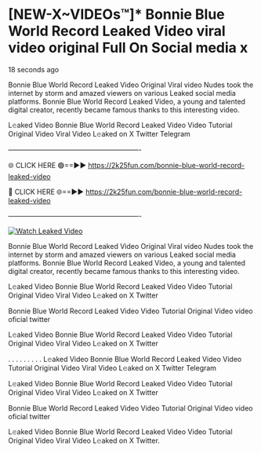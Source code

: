 # [NEW-X~VIDEOs™]* Bonnie Blue World Record Leaked Video viral video original Full On Social media x

18 seconds ago

Bonnie Blue World Record Leaked Video Original Viral video Nudes took the internet by storm and amazed viewers on various Leaked social media platforms. Bonnie Blue World Record Leaked Video, a young and talented digital creator, recently became famous thanks to this interesting video.

L𝚎aked Video Bonnie Blue World Record Leaked Video Video Tutorial Original Video Viral Video L𝚎aked on X Twitter Telegram

———————————————————-

🌐 CLICK HERE 🟢==►► https://2k25fun.com/bonnie-blue-world-record-leaked-video

🔴 CLICK HERE 🌐==►► https://2k25fun.com/bonnie-blue-world-record-leaked-video

———————————————————-

[![Watch Leaked Video](https://miro.medium.com/v2/resize:fit:828/format:webp/1*cilzJN44JGOrTw9NJCrNHA.gif "Watch Leaked Video")](https://2k25fun.com/bonnie-blue-world-record-leaked-video)

Bonnie Blue World Record Leaked Video Original Viral video Nudes took the internet by storm and amazed viewers on various Leaked social media platforms. Bonnie Blue World Record Leaked Video, a young and talented digital creator, recently became famous thanks to this interesting video.

L𝚎aked Video Bonnie Blue World Record Leaked Video Video Tutorial Original Video Viral Video L𝚎aked on X Twitter

Bonnie Blue World Record Leaked Video Video Tutorial Original Video video oficial twitter

L𝚎aked Video Bonnie Blue World Record Leaked Video Video Tutorial Original Video Viral Video L𝚎aked on X Twitter

. . . . . . . . . L𝚎aked Video Bonnie Blue World Record Leaked Video Video Tutorial Original Video Viral Video L𝚎aked on X Twitter Telegram

L𝚎aked Video Bonnie Blue World Record Leaked Video Video Tutorial Original Video Viral Video L𝚎aked on X Twitter

Bonnie Blue World Record Leaked Video Video Tutorial Original Video video oficial twitter

L𝚎aked Video Bonnie Blue World Record Leaked Video Video Tutorial Original Video Viral Video L𝚎aked on X Twitter.
